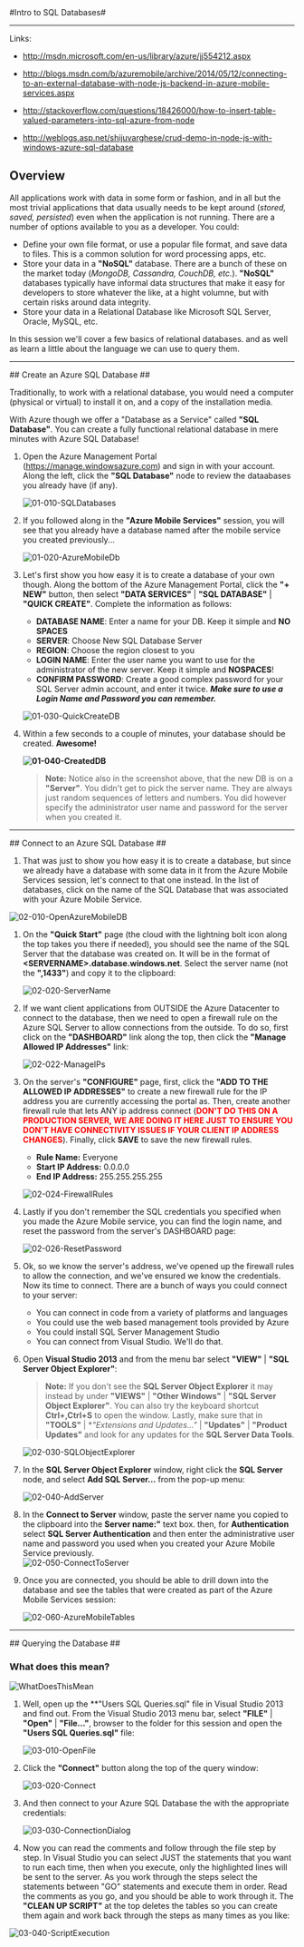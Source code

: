 ﻿<a name="IntroToSql" />
#Intro to SQL Databases#

---

Links:

- http://msdn.microsoft.com/en-us/library/azure/jj554212.aspx 

- http://blogs.msdn.com/b/azuremobile/archive/2014/05/12/connecting-to-an-external-database-with-node-js-backend-in-azure-mobile-services.aspx 

- http://stackoverflow.com/questions/18426000/how-to-insert-table-valued-parameters-into-sql-azure-from-node

- http://weblogs.asp.net/shijuvarghese/crud-demo-in-node-js-with-windows-azure-sql-database

## Overview ##

All applications work with data in some form or fashion, and in all but the most trivial applications that data usually needs to be kept around (_stored, saved, persisted_) even when the application is not running.  There are a number of options available to you as a developer.  You could:

- Define your own file format, or use a popular file format, and save data to files.  This is a common solution for word processing apps, etc. 
- Store your data in a **"NoSQL"** database.  There are a bunch of these on the market today (_MongoDB, Cassandra, CouchDB, etc._). **"NoSQL"** databases typically have informal data structures that make it easy for developers to store whatever the like, at a hight volumne, but with certain risks around data integrity.  
- Store your data in a Relational Database like Microsoft SQL Server, Oracle, MySQL, etc. 

In this session we'll cover a few basics of relational databases.  and as well as learn a little about the language we can use to query them.  

---

<a name="CreateDB"/>
## Create an Azure SQL Database ##
  
Traditionally, to work with a relational database, you would need a computer (physical or virtual) to install it on, and a copy of the installation media.  

With Azure though we offer a "Database as a Service" called **"SQL Database"**.  You can create a fully functional relational database in mere minutes with Azure SQL Database! 

1. Open the Azure Management Portal (https://manage.windowsazure.com) and sign in with your account.  Along the left, click the **"SQL Database"** node to review the dataabases you already have (if any).   

	![01-010-SQLDatabases](images/01-010-sqldatabases.png?raw=true "SQL Databases")

1. If you followed along in the **"Azure Mobile Services"** session, you will see that you already have a database named after the mobile service you created previously...

	![01-020-AzureMobileDb](images/01-020-azuremobiledb.png?raw=true "Azure Mobile Services SQL Database")

1. Let's first show you how easy it is to create a database of your own though. Along the bottom of the Azure Management Portal, click the **"+ NEW"** button, then select  **"DATA SERVICES"** | **"SQL DATABASE"** | **"QUICK CREATE"**.  Complete the information as follows:

	- **DATABASE NAME**: Enter a name for your DB.  Keep it simple and **NO SPACES**
	- **SERVER**: Choose New SQL Database Server
	- **REGION**: Choose the region closest to you
	- **LOGIN NAME**: Enter the user name you want to use for the administrator of the new server.  Keep it simple and **NOSPACES**!
	- **CONFIRM PASSWORD**: Create a good complex password for your SQL Server admin account, and enter it twice.  ***Make sure to use a Login Name and Password you can remember.*** 

	![01-030-QuickCreateDB](images/01-030-quickcreatedb.png?raw=true "Quick Create SQL Database")

1. Within a few seconds to a couple of minutes, your database should be created. **Awesome!**   

	**![01-040-CreatedDB](images/01-040-createddb.png?raw=true "Created DB")**

	> **Note:** Notice also in the screenshot above, that the new DB is on a **"Server"**.  You didn't get to pick the server name.  They are always just random sequences of letters and numbers.  You did however specify the administrator user name and password for the server when you created it.  

---

<a name="ConnectToDB"/>
## Connect to  an Azure SQL Database ##

1. That was just to show you how easy it is to create a database, but since we already have a database with some data in it from the Azure Mobile Services session, let's connect to that one instead.  In the list of databases, click on the name of the SQL Database that was associated with your Azure Mobile Service.	

![02-010-OpenAzureMobileDB](images/02-010-openazuremobiledb.png?raw=true "Open Azure Mobile Services SQL Database")

1. On the **"Quick Start"** page (the cloud with the lightning bolt icon along the top takes you there if needed), you should see the name of the SQL Server that the database was created on.  It will be in the format of **&lt;SERVERNAME&gt;.database.windows.net**.  Select the server name (not the **",1433"**) and copy it to the clipboard:

	![02-020-ServerName](images/02-020-servername.png?raw=true "Server Name")

1. If we want client applications from OUTSIDE the Azure Datacenter to connect to the database, then we need to open a firewall rule on the Azure SQL Server to allow connections from the outside.  To do so, first click on the **"DASHBOARD"** link along the top, then click the **"Manage Allowed IP Addresses"** link:

	![02-022-ManageIPs](images/02-022-manageips.png?raw=true "Manage Allowed IP Addresses")

1. On the server's **"CONFIGURE"** page, first, click the **"ADD TO THE ALLOWED IP ADDRESSES"** to create a new firewall rule for the IP address you are currently accessing the portal as.  Then, create another firewall rule that lets ANY ip address connect (<span style="color: red">**DON'T DO THIS ON A PRODUCTION SERVER, WE ARE DOING IT HERE JUST TO ENSURE YOU DON'T HAVE CONNECTIVITY ISSUES IF YOUR CLIENT IP ADDRESS CHANGES**</span>).  Finally, click **SAVE** to save the new firewall rules.  
	
	- **Rule Name:** Everyone
	- **Start IP Address:** 0.0.0.0
	- **End IP Address:** 255.255.255.255

	![02-024-FirewallRules](images/02-024-firewallrules.png?raw=true "Firewall Rules")

1. Lastly if you don't remember the SQL credentials you specified when you made the Azure Mobile service, you can find the login name, and reset the password from the server's DASHBOARD page:  

	![02-026-ResetPassword](images/02-026-resetpassword.png?raw=true "Reset Admin Credentials")

1. Ok, so we know the server's address, we've opened up the firewall rules to allow the connection, and we've ensured we know the credentials.  Now its time to connect.  There are a bunch of ways you could connect to your server:
	- You can connect in code from a variety of platforms and languages
	- You could use the web based management tools provided by Azure
	- You could install SQL Server Management Studio 
	- You can connect from Visual Studio.  We'll do that.  

1. Open **Visual Studio 2013** and from the menu bar select **"VIEW"** | **"SQL Server Object Explorer"**:

	> **Note:** If you don't see the **SQL Server Object Explorer** it may instead by under **"VIEWS"** | **"Other Windows"** | **"SQL Server Object Explorer"**.  You can also try the keyboard shortcut **Ctrl+\,Ctrl+S** to open the window.  Lastly, make sure that in **"TOOLS"** | **"Extensions and Updates..."* | **"Updates"** | **"Product Updates"** and look for any updates for the **SQL Server Data Tools**.

	![02-030-SQLObjectExplorer](images/02-030-sqlobjectexplorer.png?raw=true "SQL Server Object Explorer")


1. In the **SQL Server Object Explorer** window, right click the **SQL Server** node, and select **Add SQL Server...** from the pop-up menu:

	![02-040-AddServer](images/02-040-addserver.png?raw=true "AddServer")

1. In the **Connect to Server** window, paste the server name you copied to the clipboard into the **Server name:"** text box.  then, for **Authentication** select **SQL Server Authentication** and then enter the administrative user name and password you used when you created your Azure Mobile Service previously.  
	![02-050-ConnectToServer](images/02-050-connecttoserver.png?raw=true "Connect To Server")

1. Once you are connected, you should be able to drill down into the database and see the tables that were created as part of the Azure Mobile Services session:

	![02-060-AzureMobileTables](images/02-060-azuremobiletables.png?raw=true "Azure Mobile Services Tables")

---

<a name="Querying" />
## Querying the Database ##


### What does this mean? ###

![WhatDoesThisMean](images/WhatDoesThisMean.jpg?raw=true)

1. Well, open up the **"Users SQL Queries.sql" file in Visual Studio 2013 and find out. From the Visual Studio 2013 menu bar, select **"FILE"** | **"Open"** | **"File..."**, browser to the folder for this session and open the **"Users SQL Queries.sql"** file:

	![03-010-OpenFile](images/03-010-openfile.png?raw=true "Open File")

1. Click the **"Connect"** button along the top of the query window:

	![03-020-Connect](images/03-020-connect.png?raw=true "Connect")
	
1. And then connect to your Azure SQL Database the with the appropriate credentials:

	![03-030-ConnectionDialog](images/03-030-connectiondialog.png?raw=true "Connection Dialog")

1. Now you can read the comments and follow through the file step by step.  In Visual Studio you can select JUST the statements that you want to run each time, then when you execute, only the highlighted lines will be sent to the server.  As you work through the steps select the statements between "GO" statements and execute them in order.  Read the comments as you go, and you should be able to work through it.  The **"CLEAN UP SCRIPT"** at the top deletes the tables so you can create them again and work back through the steps as many times as you like:

![03-040-ScriptExecution](images/03-040-scriptexecution.png?raw=true "Script Execution")